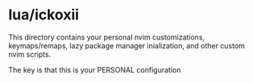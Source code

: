 # lua/ickoxii

This directory contains your personal nvim customizations, keymaps/remaps, 
lazy package manager inialization, and other custom nvim scripts.  

The key is that this is your PERSONAL configuration
